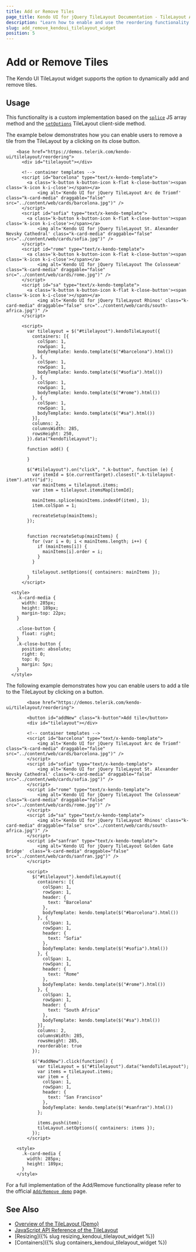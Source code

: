 ```yaml
---
title: Add or Remove Tiles
page_title: Kendo UI for jQuery TileLayout Documentation - TileLayout Add/Remove
description: "Learn how to enable and use the reordering functionality of the Kendo UI for jQuery TileLayout."
slug: add_remove_kendoui_tilelayout_widget
position: 5
---
```


# Add or Remove Tiles

The Kendo UI TileLayout widget supports the option to dynamically add and remove tiles.

## Usage

This functionality is a custom implementation based on the [`splice`](https://developer.mozilla.org/en-US/docs/Web/JavaScript/Reference/Global_Objects/Array/splice) JS array method and the [`setOptions`](https://docs.telerik.com/kendo-ui/api/javascript/ui/tilelayout/methods/setOptions) TileLayout client-side method.


The example below demonstrates how you can enable users to remove a tile from the TileLayout by a clicking on its close button.


```dojo
    <base href="https://demos.telerik.com/kendo-ui/tilelayout/reordering">
      <div id="tilelayout"></div>

      <!-- container templates -->
      <script id="barcelona" type="text/x-kendo-template">
        <a class='k-button k-button-icon k-flat k-close-button'><span class='k-icon k-i-close'></span></a>
            <img alt='Kendo UI for jQuery TileLayout Arc de Triomf' class="k-card-media" draggable="false" src="../content/web/cards/barcelona.jpg")" />
      </script>
      <script id="sofia" type="text/x-kendo-template">
        <a class='k-button k-button-icon k-flat k-close-button'><span class='k-icon k-i-close'></span></a>
            <img alt='Kendo UI for jQuery TileLayout St. Alexander Nevsky Cathedral' class="k-card-media" draggable="false" src="../content/web/cards/sofia.jpg")" />
      </script>
      <script id="rome" type="text/x-kendo-template">
        <a class='k-button k-button-icon k-flat k-close-button'><span class='k-icon k-i-close'></span></a>
            <img alt='Kendo UI for jQuery TileLayout The Colosseum' class="k-card-media" draggable="false" src="../content/web/cards/rome.jpg")" />
      </script>
      <script id="sa" type="text/x-kendo-template">
        <a class='k-button k-button-icon k-flat k-close-button'><span class='k-icon k-i-close'></span></a>
            <img alt='Kendo UI for jQuery TileLayout Rhinos' class="k-card-media" draggable="false" src="../content/web/cards/south-africa.jpg")" />
      </script>

      <script>
        var tilelayout = $("#tilelayout").kendoTileLayout({
          containers: [{
            colSpan: 1,
            rowSpan: 1,
            bodyTemplate: kendo.template($("#barcelona").html())
          }, {
            colSpan: 1,
            rowSpan: 1,
            bodyTemplate: kendo.template($("#sofia").html())
          }, {
            colSpan: 1,
            rowSpan: 1,
            bodyTemplate: kendo.template($("#rome").html())
          }, {
            colSpan: 1,
            rowSpan: 1,
            bodyTemplate: kendo.template($("#sa").html())
          }],
          columns: 2,
          columnsWidth: 285,
          rowsHeight: 250,
        }).data("kendoTileLayout");

        function add() {

        }

        $("#tilelayout").on("click", ".k-button", function (e) {
          var itemId = $(e.currentTarget).closest(".k-tilelayout-item").attr("id");
          var mainItems = tilelayout.items;
          var item = tilelayout.itemsMap[itemId];

          mainItems.splice(mainItems.indexOf(item), 1);
          item.colSpan = 1;

          recreateSetup(mainItems);
        });


        function recreateSetup(mainItems) {
          for (var i = 0; i < mainItems.length; i++) {
            if (mainItems[i]) {
              mainItems[i].order = i;
            }
          }

          tilelayout.setOptions({ containers: mainItems });
        }
      </script>

  <style>
    .k-card-media {
      width: 285px;
      height: 189px;
      margin-top: 22px;
    }

    .close-button {
      float: right;
    }
    .k-close-button {
      position: absolute;
      right: 0;
      top: 0;
      margin: 5px;
    }
  </style>
```

The following example demonstrates how you can enable users to add a tile to the TileLayout by clicking on a button.

```dojo
        <base href="https://demos.telerik.com/kendo-ui/tilelayout/reordering">

        <button id="addNew" class="k-button">Add tile</button>
        <div id="tilelayout"></div>

        <!-- container templates -->
        <script id="barcelona" type="text/x-kendo-template">
            <img alt='Kendo UI for jQuery TileLayout Arc de Triomf' class="k-card-media" draggable="false" src="../content/web/cards/barcelona.jpg")" />
        </script>
        <script id="sofia" type="text/x-kendo-template">
            <img alt='Kendo UI for jQuery TileLayout St. Alexander Nevsky Cathedral' class="k-card-media" draggable="false" src="../content/web/cards/sofia.jpg")" />
        </script>
        <script id="rome" type="text/x-kendo-template">
            <img alt='Kendo UI for jQuery TileLayout The Colosseum' class="k-card-media" draggable="false" src="../content/web/cards/rome.jpg")" />
        </script>
        <script id="sa" type="text/x-kendo-template">
            <img alt='Kendo UI for jQuery TileLayout Rhinos' class="k-card-media" draggable="false" src="../content/web/cards/south-africa.jpg")" />
        </script>
        <script id="sanfran" type="text/x-kendo-template">
            <img alt='Kendo UI for jQuery TileLayout Golden Gate Bridge'  class="k-card-media" draggable="false" src="../content/web/cards/sanfran.jpg")" />
        </script>

        <script>
          $("#tilelayout").kendoTileLayout({
            containers: [{
              colSpan: 1,
              rowSpan: 1,
              header: {
                text: "Barcelona"
              },
              bodyTemplate: kendo.template($("#barcelona").html())
            }, {
              colSpan: 1,
              rowSpan: 1,
              header: {
                text: "Sofia"
              },
              bodyTemplate: kendo.template($("#sofia").html())
            }, {
              colSpan: 1,
              rowSpan: 1,
              header: {
                text: "Rome"
              },
              bodyTemplate: kendo.template($("#rome").html())
            }, {
              colSpan: 1,
              rowSpan: 1,
              header: {
                text: "South Africa"
              },
              bodyTemplate: kendo.template($("#sa").html())
            }],
            columns: 2,
            columnsWidth: 285,
            rowsHeight: 285,
            reorderable: true
          });

          $("#addNew").click(function() {
            var tileLayout = $("#tilelayout").data("kendoTileLayout");
            var items = tileLayout.items;
            var item = {
              colSpan: 1,
              rowSpan: 1,
              header: {
                text: "San Francisco"
              },
              bodyTemplate: kendo.template($("#sanfran").html())
            };

            items.push(item);
            tileLayout.setOptions({ containers: items });
          });
        </script>

    <style>
      .k-card-media {
        width: 285px;
        height: 189px;
      }
    </style>
```

For a full implementation of the Add/Remove functionality please refer to the official [`Add/Remove demo`](https://demos.telerik.com/kendo-ui/tilelayout/add-remove) page.


## See Also

* [Overview of the TileLayout (Demo)](https://demos.telerik.com/kendo-ui/tilelayout/index)
* [JavaScript API Reference of the TileLayout](/api/javascript/ui/tilelayout)
* [Resizing]({% slug resizing_kendoui_tilelayout_widget %})
* [Containers]({% slug containers_kendoui_tilelayout_widget %})
